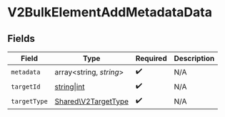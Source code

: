 # V2BulkElementAddMetadataData


## Fields

| Field                                                      | Type                                                       | Required                                                   | Description                                                |
| ---------------------------------------------------------- | ---------------------------------------------------------- | ---------------------------------------------------------- | ---------------------------------------------------------- |
| `metadata`                                                 | array<string, *string*>                                    | :heavy_check_mark:                                         | N/A                                                        |
| `targetId`                                                 | [string\|int](../../Models/Shared/V2TargetId.md)           | :heavy_check_mark:                                         | N/A                                                        |
| `targetType`                                               | [Shared\V2TargetType](../../Models/Shared/V2TargetType.md) | :heavy_check_mark:                                         | N/A                                                        |